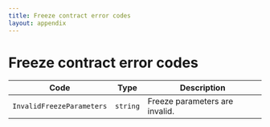 ```yaml
---
title: Freeze contract error codes
layout: appendix
---
```


# Freeze contract error codes

Code       					| Type      | Description
----------------------------|-----------|----------------------------------------------
`InvalidFreezeParameters`  	|`string`   | Freeze parameters are invalid.


